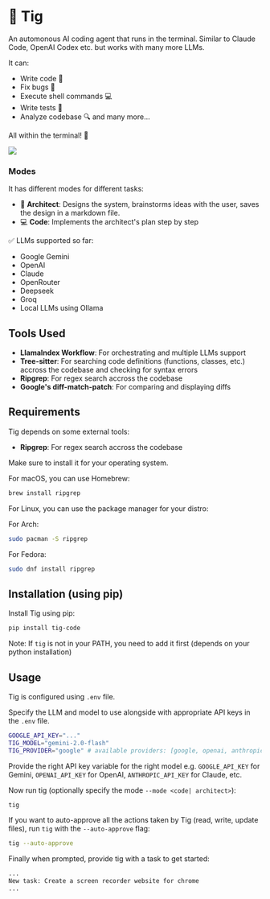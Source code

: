 # 🐯 Tig
An automonous AI coding agent that runs in the terminal. Similar to Claude Code, OpenAI Codex etc. but works with many more LLMs.

It can: 
- Write code 📝
- Fix bugs 🐛
- Execute shell commands 💻
- Write tests 🧪
- Analyze codebase 🔍 and many more...

All within the terminal! 🚀

[![](https://img.youtube.com/vi//maxresdefault.jpg)](https://www.youtube.com/watch?v=)

### Modes

It has different modes for different tasks:
- 📝 **Architect**: Designs the system, brainstorms ideas with the user, saves the design in a markdown file.
- 💻 **Code**: Implements the architect's plan step by step

✅ LLMs supported so far:
- Google Gemini
- OpenAI
- Claude
- OpenRouter
- Deepseek
- Groq
- Local LLMs using Ollama


## Tools Used

- **LlamaIndex Workflow**: For orchestrating and multiple LLMs support
- **Tree-sitter**: For searching code definitions (functions, classes, etc.) accross the codebase and checking for syntax errors
- **Ripgrep**: For regex search accross the codebase
- **Google's diff-match-patch**: For comparing and displaying diffs


## Requirements

Tig depends on some external tools:

- **Ripgrep**: For regex search accross the codebase

Make sure to install it for your operating system.

For macOS, you can use Homebrew:
```bash
brew install ripgrep
```

For Linux, you can use the package manager for your distro:

For Arch:
```bash
sudo pacman -S ripgrep
```

For Fedora:
```bash
sudo dnf install ripgrep
```

## Installation (using pip)

Install Tig using pip:
```bash
pip install tig-code
```
Note: If `tig` is not in your PATH, you need to add it first (depends on your python installation)

## Usage

Tig is configured using `.env` file.

Specify the LLM and model to use alongside with appropriate API keys in the `.env` file.
```bash
GOOGLE_API_KEY="..."
TIG_MODEL="gemini-2.0-flash"
TIG_PROVIDER="google" # available providers: [google, openai, anthropic, deepseek, groq, ollama, openrouter]
```
Provide the right API key variable for the right model e.g. `GOOGLE_API_KEY` for Gemini, `OPENAI_API_KEY` for OpenAI, `ANTHROPIC_API_KEY` for Claude, etc.

Now run tig (optionally specify the mode `--mode <code| architect>`):
```bash
tig
```
If you want to auto-approve all the actions taken by Tig (read, write, update files), run `tig` with the `--auto-approve` flag:
```bash
tig --auto-approve
```

Finally when prompted, provide tig with a task to get started:
```txt
...
New task: Create a screen recorder website for chrome
...
```
